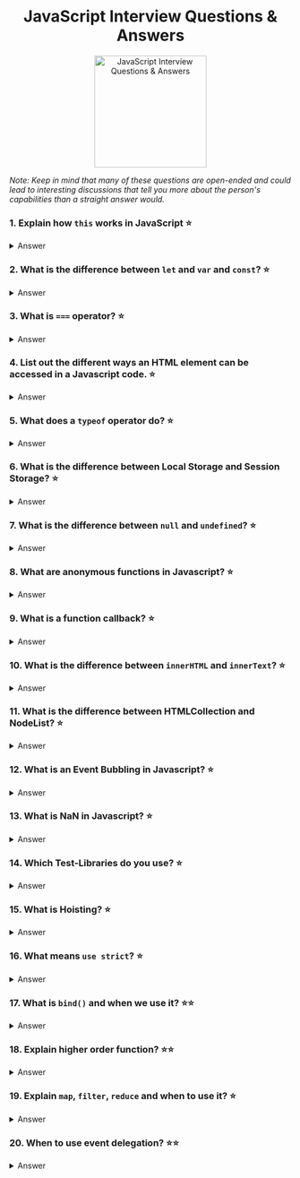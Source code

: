 <h1 align="center">
JavaScript Interview Questions & Answers
</h1>
<p align="center">
    <img src="https://github.com/monkey3310/full-stack-interview/blob/master/assets/js-logo.svg" alt="JavaScript Interview Questions & Answers" width="200"/>
</p>

_Note: Keep in mind that many of these questions are open-ended and could lead to interesting discussions that tell you more about the person's capabilities than a straight answer would._

### 1. Explain how `this` works in JavaScript :star:
<details>
    <summary>
        Answer
    </summary>

A function's `this` keyword behaves a little differently in JavaScript compared to other languages. It also has some differences between strict mode and non-strict mode.

In the **global execution context (outside of any function)**, `this` refers to the global object whether in `strict mode` or not.

**Inside a function**, the value of this depends on how the function is called.

**Implicity Binding**: As an object method its `this` is set to the object the method is called on.
   
**Explicit Binding**: Functions have three methods on their prototype, bind, call, and apply. If a function is called with these methods, then `this` is set to the first argument passed.
   
As an example:
```
function echoThis() {
  console.log(this);
  }
echoThis.call('hello') // hello
```
**new Binding**: If a function is called using the `new` keyword, an empty object is created and assigned to `this` inside the function.

**default Binding**: If a function is called, but the three scenarios above do not apply, then `this` is set to the global object if not in strict mode, and `undefined` if in strict mode.

**Arrow function exception**: If a function is defined as an arrow function, the prior rules will not apply. Instead, `this` will refer to the `this` binding in the immediate scope where the arrow function was declared.

###### References

- [MDN web docs / this](https://developer.mozilla.org/en-US/docs/Web/JavaScript/Reference/Operators/this)
  </details>

### 2. What is the difference between `let` and `var` and `const`? :star:
<details>
    <summary>
        Answer
    </summary>
    
`const` is a signal that the identifier won’t be reassigned. It needs initialisation upfront, so you can't write const something;

`let` is a signal that the variable may be reassigned, such as a counter in a loop, or a value swap in an algorithm.

`var` is now the weakest signal available when you define a variable in JavaScript. The variable may or may not be reassigned, and the variable may or may not be used for an entire function, or just for the purpose of a block or loop.
It's declaration is hoisted, instead of `let` and `const`.

```
for ( var i=0; i<2; i++ ) {} console.log(i) // exists outside the blockscope
for ( let i=0; i<2; i++ ) {} console.log(i) // only exists inside the blockscope
for ( const i=0; i<2; i++ ) {} console.log(i) // error reassignment, but only on top-level
for ( const cnt={i:0}; cnt.i<2; cnt.i++ ) {} // only exists inside the blockscope
```

</details>

### 3. What is `===` operator? :star:
<details>
    <summary>
        Answer
    </summary>

This is the strict comparision operator e.g. `5 == '5' = true` vs `5 === '5' = false`, this means that it checks the value and also the type, so that Int 5 isn't equal a Str 5.

</details>

### 4. List out the different ways an HTML element can be accessed in a Javascript code. :star:
<details>
    <summary>
        Answer
    </summary>

Access one element:

```
    let byID = document.getElementById('id');
    let qS = document.querySelector('#id');
```

They return the first matching node. querySelector is the new selector interface, should be faster, but depends on browser implementation. querySelector can take any css-selector and is more comfortable.

Access one and more:

```
    let byClass = document.getElementsByClassName(classname);
    let qSA = document.querySelectorAll('.classname');
```

They return a non-live NodeList, which is an array-like list of elements, array-like means that some functions are missing like push(), pop()).

</details>

### 5. What does a `typeof` operator do? :star:
<details>
    <summary>
        Answer
    </summary>
    
The `typeof` operator is used to get the data type (returns a string) of its operand. The operand can be either a literal or a data structure such as a variable, a function, or an object. The operator returns the data type.

Syntax: 
```js
typeof operand
typeof (operand)
```
</details>

### 6. What is the difference between Local Storage and Session Storage? :star:
<details>
    <summary>
        Answer
    </summary>

LocalStorage

- It can store up to 10Mb offline data.
- The data is not sent back to the server for every HTTP request (HTML, images, JavaScript, CSS, etc) - reducing the amount of traffic between client and server.
- The data stored in localStorage persists until explicitly deleted. Changes made are saved and available for all current and future visits to the site.
- It works on same-origin policy. So, data stored will only be available on the same origin.

SessionStorage

- It is similar to localStorage.
- The data is not persistent i.e. data is only available per window (or tab in browsers like Chrome and Firefox). Data is only available during the page session. Changes made are saved and available for the current page, as well as future visits to the site on the same window. Once the window is closed, the storage is deleted.
- The data is available only inside the window/tab in which it was set.
- Like localStorage, tt works on same-origin policy. So, data stored will only be available on the same origin.

For more info please check
[MDN - LocalStorage](https://developer.mozilla.org/en-US/docs/Web/API/Storage/LocalStorage)
&
[MDN - SessionStorage](https://developer.mozilla.org/en-US/docs/Web/API/Window/sessionStorage)

</details>

### 7. What is the difference between `null` and `undefined`? :star:
<details>
    <summary>
        Answer
    </summary>
    
`null` and `undefined` are two types in JavaScript. `undefined` means something hasn't been initialized. `null` means something is currently unavailable. 
</details>

### 8. What are anonymous functions in Javascript? :star:
<details>
    <summary>
        Answer
    </summary>

The anonymous functions are those function created with the function constructor and hasn't any given name, those functions are commonly used as parameters to other functions.
```js
//declaration
function() {
    console.log('Hi from anonymous my function');
}

//common use
setTimeout(function() {
    console.log('Hi from my anonymous function');
}, 300);
```

###### References
* [helephant.com / js-anonymous-function](http://helephant.com/2012/07/14/javascript-function-declaration-vs-expression/#function-operator-is-an-expression)
</details>

### 9. What is a function callback? :star:
<details>
    <summary>
        Answer
    </summary>
    
A callback function is a function that is passed to another function as an argument and is executed after some operation has been completed. Below is an example of a simple callback function that logs to the console after some operations have been completed.

```
const modifyArray = (arr, callback) => {
    // do something to arr here
    arr.push(100);

    // then execute the callback function that was passed
    callback();
}

var arr = [1, 2, 3, 4, 5];

modifyArray(arr, function() {
    console.log("array has been modified", arr);
});
```

</details>

### 10. What is the difference between `innerHTML` and `innerText`? :star:
<details>
    <summary>
        Answer
    </summary>
    
`innerHTML` lets you work with HTML rich text and doesn't automatically encode and decode text. In other words, `innerText` retrieves and sets the content of the tag as plain text, whereas `innerHTML` retrieves and sets the content in HTML format.
</details>

### 11. What is the difference between HTMLCollection and NodeList? :star:
<details>
    <summary>
        Answer
    </summary>
</details>

### 12. What is an Event Bubbling in Javascript? :star:
<details>
    <summary>
        Answer
    </summary>
When an event happens on an element, it first runs the handlers on it, then on its parent, then all the way up on other ancestors.

Event bubbling is a type of event propagation where the event first triggers on the innermost target element, and then successively triggers on the ancestors of the target element in the same nesting hierarchy till it reaches the outermost DOM element or document object.

Let’s say, we have 3 nested elements `FORM > DIV > P` with a handler on each of them:

```
<form onclick="alert('form')">FORM
<div onclick="alert('div')">DIV
    <p onclick="alert('p')">P</p>
</div>
</form>
```
A click on the inner `<p>` first runs onclick:

1. On that `<p>`.
2. Then on the outer `<div>`.
3. Then on the outer `<form>`.
4. And so on upwards till the document object.

> So if we click on `<p>`, then we’ll see 3 alerts.
The process is called “bubbling”, because events “bubble” from the inner element up through parents like a bubble in the water.

</details>

### 13. What is NaN in Javascript? :star:
<details>
    <summary>
        Answer
    </summary>
    
The global `NaN` property is a value representing Not-A-Number.
</details>

### 14. Which Test-Libraries do you use? :star:
<details>
    <summary>
        Answer
    </summary>

q-unit, mocha, chai, sinonJS, jasmine, ...

</details>

### 15. What is Hoisting? :star:
<details>
    <summary>
        Answer
    </summary>

Means that the declaration moved to the top of the current scope (current script or the current function). JavaScript only hoists declarations, not initializations.

`let` and `const` don't get hoisted.

</details>

### 16. What means `use strict`? :star:
<details>
    <summary>
        Answer
    </summary>

Switches to strict mode which helps to prevent common errors like using unsafe operators

</details>

### 17. What is `bind()` and when we use it? :star::star:
<details>
    <summary>
        Answer
    </summary>

`bind` is a method to bind the current context for later execution e.g.

```js
element.addEventListener('click', this.onClick.bind(this), false);
```

it creates a new function which prevents accidental loss of scope. An alternative approach is to use apply, call or ES6 fat-arrow function.

</details>

### 18. Explain higher order function? :star::star:
<details>
    <summary>
        Answer
    </summary>

Function that will take a function as argument or return a new function. For example `[].map/filter/reduce` are higer order functions.

</details>

### 19. Explain `map`, `filter`, `reduce` and when to use it? :star:
<details>
    <summary>
        Answer
    </summary>

`map` - to iterate over an array and return a new one

`filter` - to filter an array and return a new filtered one

`reduce` - takes and reducer function which evaluate against every element and can produce every desired output (filter, map or simple value like sum)

</details>

### 20. When to use event delegation? :star::star:
<details>
    <summary>
        Answer
    </summary>

If you have to watch a lot of elements and performance is key

</details>
